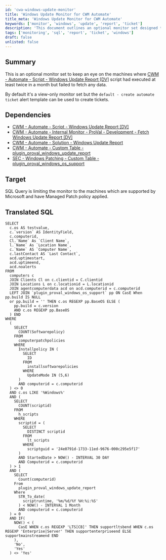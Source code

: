 ```yaml
---
id: 'cwa-windows-update-monitor'
title: 'Windows Update Monitor for CWM Automate'
title_meta: 'Windows Update Monitor for CWM Automate'
keywords: ['monitor', 'windows', 'update', 'report', 'ticket']
description: 'This document outlines an optional monitor set designed to track machines where the Windows Update Report script has executed but failed to retrieve data. It includes SQL queries and dependencies necessary for effective monitoring and ticket creation if issues are detected.'
tags: ['monitoring', 'sql', 'report', 'ticket', 'windows']
draft: false
unlisted: false
---
```

## Summary

This is an optional monitor set to keep an eye on the machines where [CWM - Automate - Script - Windows Update Report [DV]](https://proval.itglue.com/DOC-5078775-10861682) script had executed at least twice in a month but failed to fetch any data.

By default it's a view-only monitor set but the `default - create automate ticket` alert template can be used to create tickets.

## Dependencies

- [CWM - Automate - Script - Windows Update Report [DV]](https://proval.itglue.com/DOC-5078775-10861682)
- [CWM - Automate - Internal Monitor - ProVal - Development - Fetch Windows Update Report [DV]](https://proval.itglue.com/DOC-5078775-10946276)
- [CWM - Automate - Solution - Windows Update Report](https://proval.itglue.com/DOC-5078775-10861707)
- [CWM - Automate - Custom Table - plugin_proval_windows_update_report](https://proval.itglue.com/DOC-5078775-10861700)
- [SEC - Windows Patching - Custom Table - plugin_proval_windows_os_support](https://proval.itglue.com/DOC-5078775-7780690)

## Target

SQL Query is limiting the monitor to the machines which are supported by Microsoft and have Managed Patch policy applied.

## Translated SQL

```
SELECT 
  c.os AS testvalue, 
  c.`version` AS IdentityField, 
  c.computerid, 
  Cl.`Name` As `Client Name`, 
  l.`Name` As `Location Name`, 
  c.`Name` AS `Computer Name`, 
  c.lastContact AS `Last Contact`, 
  acd.uptimestart, 
  acd.uptimeend, 
  acd.noalerts 
FROM 
  computers c 
  JOIN Clients Cl on c.clientid = C.clientid 
  JOIN Locations L on c.locationid = L.locationid 
  JOIN agentcomputerdata acd on acd.computerid = c.computerid 
  LEFT JOIN `plugin_proval_windows_os_support` pp ON CasE When pp.build IS NULL 
  or pp.build = '' THEN c.os REGEXP pp.BaseOS ELSE (
    pp.build = c.version 
    AND c.os REGEXP pp.BaseOS
  ) END 
WHERE 
  (
    SELECT 
      COUNT(Softwarepolicy) 
    FROM 
      computerpatchpolicies 
    WHERE 
      Installpolicy IN (
        SELECT 
          ID 
        FROM 
          installsoftwarepolicies 
        WHERE 
          UpdateMode IN (5,6)
      ) 
      AND computerid = c.computerid
  ) <> 0 
  AND c.os LIKE '%Windows%' 
  AND (
    SELECT 
      COUNT(scriptid) 
    FROM 
      h_scripts 
    WHERE 
      scriptid = (
        SELECT 
          DISTINCT scriptid 
        FROM 
          lt_scripts 
        WHERE 
          scriptguid = '24e0791d-1733-11ed-9676-000c295e5f17'
      ) 
      AND StartedDate > NOW() - INTERVAL 30 DAY 
      AND Computerid = c.computerid
  ) > 1 
  AND (
    SELECT 
      Count(computerid) 
    From 
      plugin_proval_windows_update_report 
    Where 
      STR_To_date(
        scriptruntime, '%m/%d/%Y %H:%i:%S'
      ) < NOW() - INTERVAL 1 Month 
      AND computerid = c.computerid
  ) = 0 
  AND IF(
    NOW() < (
      CasE WHEN c.os REGEXP 'LTS[CB]' THEN supportltsbend WHEN c.os REGEXP 'Enterprise|Server' THEN supportenterpriseend ELSE supportmainstreamend END
    ), 
    'No', 
    'Yes'
  ) <> 'Yes'
```

